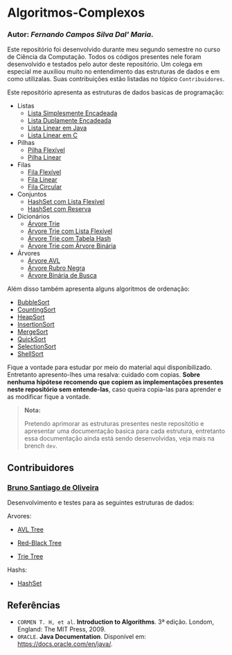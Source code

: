 # Algoritmos-Complexos
### **Autor:** *Fernando Campos Silva Dal' Maria*.

Este repositório foi desenvolvido durante meu segundo semestre no curso de Ciência da Computação. Todos os códigos presentes nele foram desenvolvido e testados pelo autor deste repositório. Um colega em especial me auxiliou muito no entendimento das estruturas de dados e em como utilizalas. Suas contribuições estão listadas no tópico `Contribuidores`.

Este repositório apresenta as estruturas de dados basicas de programação: 

 - Listas
    - [Lista Simplesmente Encadeada](./EstruturasFlexiveis/ListaSimplesmenteEncadeada/)
    - [Lista Duplamente Encadeada](./EstruturasFlexiveis/ListaDuplamenteEncadeada/)
    - [Lista Linear em Java](./EstruturasLineares/ArrayListJava/)
    - [Lista Linear em C](./EstruturasLineares/ArrayListC/)
 - Pilhas
   - [Pilha Flexível](./EstruturasFlexiveis/OutrasEstruturas/Stack/)
   - [Pilha Linear](./EstruturasLineares/OutrasEstruturas/Stack/)
 - Filas
   - [Fila Flexível](./EstruturasFlexiveis/OutrasEstruturas/Queue/)
   - [Fila Linear](./EstruturasLineares/OutrasEstruturas/Queue/)
   - [Fila Circular](./EstruturasLineares/OutrasEstruturas/CircularQueue/)
 - Conjuntos
   - [HashSet com Lista Flexível](./HashSet/HashIndireta/)
   - [HashSet com Reserva](./HashSet/HashDiretaComReserva/)
 - Dicionários
   - [Árvore Trie](./Arvores/ArvoreTrie/Trie/)
   - [Árvore Trie com Lista Flexível](./Arvores/ArvoreTrie/TrieLinkedList/)
   - [Árvore Trie com Tabela Hash](./Arvores/ArvoreTrie/TrieHash/)
   - [Árvore Trie com Árvore Binária](./Arvores/ArvoreTrie/TrieAB/)
 - Árvores
   - [Árvore AVL](./Arvores/ArvoreAVL/)
   - [Árvore Rubro Negra](./Arvores/ArvoreRubroNegra/)
   - [Árvore Binária de Busca](./Arvores/ArvoreBinaria/)

Além disso também apresenta alguns algoritmos de ordenação:

 - [BubbleSort](./Sorts/BubbleSort/)
 - [CountingSort](./Sorts/CountingSort/)
 - [HeapSort](./Sorts/HeapSort/)
 - [InsertionSort](./Sorts/InsertionSort/)
 - [MergeSort](./Sorts/MergeSort/)
 - [QuickSort](./Sorts/QuickSort/)
 - [SelectionSort](./Sorts/SelectionSort/)
 - [ShellSort](./Sorts/ShellSort/)

Fique a vontade para estudar por meio do material aqui disponibilizado. Entretanto apresento-lhes uma resalva: cuidado com copias. **Sobre nenhuma hipótese recomendo que copiem as implementações presentes neste repositório sem entende-las**, caso queira copia-las para aprender e as modificar fique a vontade. 

> **Nota:** 
>
> Pretendo aprimorar as estruturas presentes neste repositótio e apresentar uma documentação basica para cada estrutura, entretanto essa documentação ainda está sendo desenvolvidas, veja mais na brench `dev`.

## Contribuidores

### [Bruno Santiago de Oliveira](https://github.com/MrNaru300)

Desenvolvimento e testes para as seguintes estruturas de dados:
    
Arvores: 
    
 - [AVL Tree](./Arvores/ArvoreAVL/)

 - [Red-Black Tree](./Arvores/ArvoreRubroNegra/)

 - [Trie Tree](./Arvores/ArvoreTrie/)

Hashs:

 - [HashSet](./HashSet/)

## Referências

 - `CORMEN T. H, et al`. **Introduction to Algorithms**. 3ª edição. Londom, England: The MIT Press, 2009.
 - `ORACLE`. **Java Documentation**. Disponível em: <https://docs.oracle.com/en/java/>.
